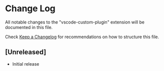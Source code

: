 # Change Log

All notable changes to the "vscode-custom-plugin" extension will be documented in this file.

Check [Keep a Changelog](http://keepachangelog.com/) for recommendations on how to structure this file.

## [Unreleased]

- Initial release